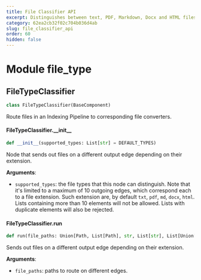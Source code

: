 ```yaml
---
title: File Classifier API
excerpt: Distinguishes between text, PDF, Markdown, Docx and HTML files and routes them to the appropriate File Converter in an indexing pipeline.
category: 62ea2cb32f02c704b036d4ab
slug: file_classifier_api
order: 60
hidden: false
---
```


<a id="file_type"></a>

# Module file\_type

<a id="file_type.FileTypeClassifier"></a>

## FileTypeClassifier

```python
class FileTypeClassifier(BaseComponent)
```

Route files in an Indexing Pipeline to corresponding file converters.

<a id="file_type.FileTypeClassifier.__init__"></a>

#### FileTypeClassifier.\_\_init\_\_

```python
def __init__(supported_types: List[str] = DEFAULT_TYPES)
```

Node that sends out files on a different output edge depending on their extension.

**Arguments**:

- `supported_types`: the file types that this node can distinguish.
Note that it's limited to a maximum of 10 outgoing edges, which
correspond each to a file extension. Such extension are, by default
`txt`, `pdf`, `md`, `docx`, `html`. Lists containing more than 10
elements will not be allowed. Lists with duplicate elements will
also be rejected.

<a id="file_type.FileTypeClassifier.run"></a>

#### FileTypeClassifier.run

```python
def run(file_paths: Union[Path, List[Path], str, List[str], List[Union[Path, str]]])
```

Sends out files on a different output edge depending on their extension.

**Arguments**:

- `file_paths`: paths to route on different edges.


